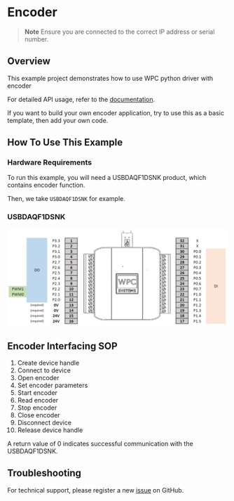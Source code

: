 # Encoder
> **Note**
> Ensure you are connected to the correct IP address or serial number.

## Overview

This example project demonstrates how to use WPC python driver with encoder

For detailed API usage, refer to the [documentation](https://wpc-systems-ltd.github.io/WPC_Python_driver_release/).

If you want to build your own encoder application, try to use this as a basic template, then add your own code.

## How To Use This Example

### Hardware Requirements

To run this example, you will need a USBDAQF1DSNK product, which contains encoder function.

Then, we take `USBDAQF1DSNK` for example.

### USBDAQF1DSNK

<img src="https://github.com/WPC-Systems-Ltd/WPC_Python_driver_release/blob/main/Reference/Pinouts/pinout-USBDAQF1DSNK.JPG" alt="drawing" width="600"/>

## Encoder Interfacing SOP

1. Create device handle
2. Connect to device
3. Open encoder
4. Set encoder parameters
5. Start encoder
6. Read encoder
7. Stop encoder
8. Close encoder
9. Disconnect device
10. Release device handle

A return value of 0 indicates successful communication with the USBDAQF1DSNK.

## Troubleshooting

For technical support, please register a new [issue](https://github.com/WPC-Systems-Ltd/WPC_Python_driver_release/issues) on GitHub.
